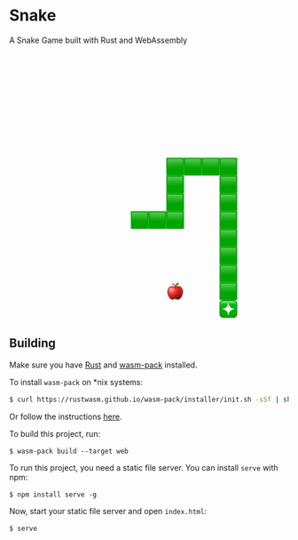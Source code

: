 # Snake

A Snake Game built with Rust and WebAssembly

![Game](video.gif)

## Building

Make sure you have [Rust](https://www.rust-lang.org) and [wasm-pack](https://rustwasm.github.io/wasm-pack/) installed. 

To install `wasm-pack` on *nix systems:

```bash
$ curl https://rustwasm.github.io/wasm-pack/installer/init.sh -sSf | sh
```

Or follow the instructions [here](https://rustwasm.github.io/wasm-pack/installer/#).

To build this project, run:

```
$ wasm-pack build --target web
```

To run this project, you need a static file server. You can install `serve` with npm:

```
$ npm install serve -g
```

Now, start your static file server and open `index.html`:

```
$ serve
```
